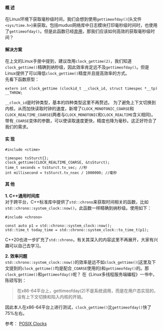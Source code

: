 #### 概 述
在Linux环境下获取毫秒级时间，我们会想到使用`gettimeofday()`(头文件`<sys/time.h>`)来获取。包括muduo网络库中日志模块打印毫秒级时间时，也使用了`gettimeofday()`。但是此函数已经[弃用](https://man7.org/linux/man-pages/man2/gettimeofday.2.html)，那我们应该如何高效的获取毫秒级时间？

#### 解决方案
在上文的Linux手册中提到，建议改用`clock_gettime(2)`，我们知道`clock_gettime()`精确到纳秒级，因此效率肯定远不及`gettimeofday()`。但是Linux提供了可以降低`clock_gettime()`精度并且提高效率的方式。  
先看下函数原型：
```
extern int clock_gettime (clockid_t __clock_id, struct timespec *__tp) __THROW;
```
`__clock_id`是时钟类型，基本的四种类型这里不再赘述。
为了避免上下文切换到内核，从而加快读取时钟的速度，新增了`CLOCK_MONOTONIC_COARSE`和`CLOCK_REALTIME_COARSE`(两者与`CLOCK_MONOTONIC`和`CLOCK_REALTIME`含义相同)。  
带有`_COARSE`变体的参数，可以使读取速度更快，精度也降为毫秒。这正好符合了我们的需求。

#### 实 现
```
#include <ctime>

timespec tsSturct{};
clock_gettime(CLOCK_REALTIME_COARSE, &tsSturct);
time_t seconds = tsSturct.tv_sec; //秒
int millisecond = tsSturct.tv_nsec / 1000000; //毫秒
```

#### 其 他  
**1. C++通用时间库**  
对于跨平台，C++标准库中提供了`std::chrono`来获取时间相关的函数，比如`std::chrono::system_clock::now()`，此函数一样精确到纳秒级。使用如下：
```
#include <chrono>

const auto p1 = std::chrono::system_clock::now();
std::time_t today_time = std::chrono::system_clock::to_time_t(p1);
```
C++20也进一步扩充了`std::chrono`，有关其深入的内容这里不再展开，大家有兴趣可以自己去学习。

**2. 效率问题**  
`std::chrono::system_clock::now()`的效率是远不如`clock_gettime()`(这里及下文提到的`clock_gettime()`均是配合`_COARSE`使用的)和`gettimeofday()`的。那`clock_gettime()`和`gettimeofday()`呢？
在《Linux多线程服务端编程》一书中，陈硕写到：
> 在x86-64平台上，gettimeofday(2)不是系统调用，而是在用户态实现的，没有上下文切换和陷入内核的开销。

因此本人在x86-64平台上进行测试，`clock_gettime()`比`gettimeofday()`快了75%左右。

参考：
[POSIX Clocks](https://access.redhat.com/documentation/en-us/red_hat_enterprise_linux_for_real_time/7/html/reference_guide/sect-posix_clocks#CLOCK_MONOTONIC_COARSE_and_CLOCK_REALTIME_COARSE)